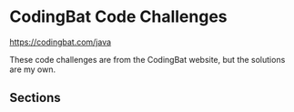 # CodingBat Code Challenges

https://codingbat.com/java

These code challenges are from the CodingBat website, but the solutions are my own.

## Sections